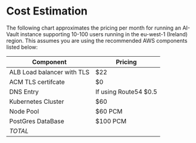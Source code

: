# Cost Estimation

The following chart approximates the pricing per month for running an AI-Vault instance supporting 10-100 users running in the eu-west-1 (Ireland) region. This assumes you are using the recommended AWS components listed below:


| Component       | Pricing |
| --------------- | ------------- |
| ALB Load balancer with TLS | $22   |
| ACM TLS certifcate | $0 |
| DNS Entry | If using Route54 $0.5 |
| Kubernetes Cluster | $60 |
| Node Pool |  $60 PCM |
| PostGres DataBase | $100 PCM |
| _TOTAL_ | 
